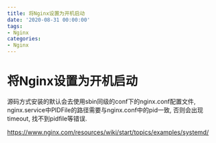 ```yaml
---
title: 将Nginx设置为开机启动
date: '2020-08-31 00:00:00'
tags:
- Nginx
categories:
- Nginx
---
```

# 将Nginx设置为开机启动

源码方式安装的默认会去使用sbin同级的conf下的nginx.conf配置文件, nginx.service中PIDFile的路径需要与nginx.conf中的pid一致, 否则会出现timeout, 找不到pidfile等错误.

https://www.nginx.com/resources/wiki/start/topics/examples/systemd/
